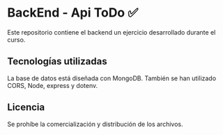 # BackEnd - Api ToDo ✅
Este repositorio contiene el backend un ejercicio desarrollado durante el curso.

## Tecnologías utilizadas
La base de datos está diseñada con MongoDB. También se han utilizado CORS, Node, express y dotenv.

## Licencia
Se prohíbe la comercialización y distribución de los archivos.
